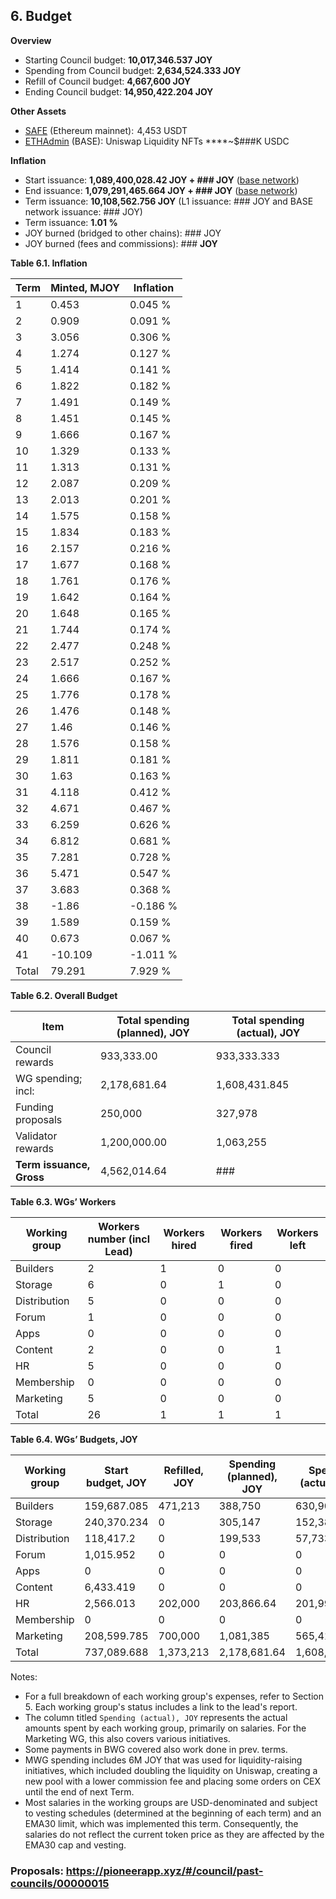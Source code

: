 ## 6. Budget

**Overview**

- Starting Council budget: **10,017,346.537 JOY**
- Spending from Council budget: **2,634,524.333 JOY**
- Refill of Council budget: **4,667,600 JOY**
- Ending Council budget: **14,950,422.204 JOY**

**Other Assets**

- [SAFE](https://pioneerapp.xyz/#/proposals/preview/497) (Ethereum mainnet):  4,453 USDT
- [ETHAdmin](https://pioneerapp.xyz/#/proposals/preview/961) (BASE): Uniswap Liquidity NFTs ****~$###K USDC

**Inflation**

- Start issuance: **1,089,400,028.42 JOY + ### JOY** ([base network](https://basescan.org/token/0x8761155c814c807cd3ccd15b256d69d3c10f198c))
- End issuance: **1,079,291,465.664 JOY + ### JOY** ([base network](https://basescan.org/token/0x8761155c814c807cd3ccd15b256d69d3c10f198c))
- Term issuance: **10,108,562.756 JOY** (L1 issuance: ### JOY and BASE network issuance: ### JOY)
- Term issuance: **1.01 %**
- JOY burned (bridged to other chains): ### JOY
- JOY burned (fees and commissions): ### **JOY**

**Table 6.1. Inflation**

| Term | Minted, MJOY | Inflation |
| --- | --- | --- |
| 1 | 0.453 | 0.045 % |
| 2 | 0.909 | 0.091 % |
| 3 | 3.056 | 0.306 % |
| 4 | 1.274 | 0.127 % |
| 5 | 1.414 | 0.141 % |
| 6 | 1.822 | 0.182 % |
| 7 | 1.491 | 0.149 % |
| 8 | 1.451 | 0.145 % |
| 9 | 1.666 | 0.167 % |
| 10 | 1.329 | 0.133 % |
| 11 | 1.313 | 0.131 % |
| 12 | 2.087 | 0.209 % |
| 13 | 2.013 | 0.201 % |
| 14 | 1.575 | 0.158 % |
| 15 | 1.834 | 0.183 % |
| 16 | 2.157 | 0.216 % |
| 17 | 1.677 | 0.168 % |
| 18 | 1.761 | 0.176 % |
| 19 | 1.642 | 0.164 % |
| 20 | 1.648 | 0.165 % |
| 21 | 1.744 | 0.174 % |
| 22 | 2.477 | 0.248 % |
| 23 | 2.517 | 0.252 % |
| 24 | 1.666 | 0.167 % |
| 25 | 1.776 | 0.178 % |
| 26 | 1.476 | 0.148 % |
| 27 | 1.46 | 0.146 % |
| 28 | 1.576 | 0.158 % |
| 29 | 1.811 | 0.181 % |
| 30 | 1.63 | 0.163 % |
| 31 | 4.118 | 0.412 % |
| 32 | 4.671 | 0.467 % |
| 33 | 6.259 | 0.626 % |
| 34 | 6.812 | 0.681 % |
| 35 | 7.281 | 0.728 % |
| 36 | 5.471 | 0.547 % |
| 37 | 3.683 | 0.368 % |
| 38 | -1.86 | -0.186 % |
| 39 | 1.589 | 0.159 % |
| 40 | 0.673 | 0.067 % |
| 41 | -10.109 | -1.011 % |
| Total | 79.291 | 7.929 % |

**Table 6.2. Overall Budget**

| Item | Total spending (planned), JOY | Total spending (actual), JOY |
| --- | --- | --- |
| Council rewards | 933,333.00 | 933,333.333 |
| WG spending; incl: | 2,178,681.64 | 1,608,431.845 |
| Funding proposals | 250,000 | 327,978 |
| Validator rewards | 1,200,000.00 | 1,063,255 |
| **Term issuance, Gross** | 4,562,014.64 | ### |

**Table 6.3. WGs’ Workers**

| Working group | Workers number (incl Lead) | Workers hired | Workers fired | Workers left |
| --- | --- | --- | --- | --- |
| Builders | 2 | 1 | 0 | 0 |
| Storage | 6 | 0 | 1 | 0 |
| Distribution | 5 | 0 | 0 | 0 |
| Forum | 1 | 0 | 0 | 0 |
| Apps | 0 | 0 | 0 | 0 |
| Content | 2 | 0 | 0 | 1 |
| HR | 5 | 0 | 0 | 0 |
| Membership | 0 | 0 | 0 | 0 |
| Marketing | 5 | 0 | 0 | 0 |
| Total | 26 | 1 | 1 | 1 |

**Table 6.4. WGs’ Budgets, JOY**

| Working group | Start budget, JOY | Refilled, JOY | Spending (planned), JOY | Spending (actual), JOY | End budget, JOY |
| --- | --- | --- | --- | --- | --- |
| Builders | 159,687.085 | 471,213 | 388,750 | 630,900.085 | 0 |
| Storage | 240,370.234 | 0 | 305,147 | 152,380.953 | 87,989.281 |
| Distribution | 118,417.2 | 0 | 199,533 | 57,733.377 | 60,683.823 |
| Forum | 1,015.952 | 0 | 0 | 0 | 1,015.952 |
| Apps | 0 | 0 | 0 | 0 | 0 |
| Content | 6,433.419 | 0 | 0 | 0 | 6,433.419 |
| HR | 2,566.013 | 202,000 | 203,866.64 | 201,999.97 | 2,566.042 |
| Membership | 0 | 0 | 0 | 0 | 0 |
| Marketing | 208,599.785 | 700,000 | 1,081,385 | 565,417.459 | 343,182.326 |
| Total | 737,089.688 | 1,373,213 | 2,178,681.64 | 1,608,431.845 | 501,870.843 |

Notes:

- For a full breakdown of each working group's expenses, refer to Section 5. Each working group's status includes a link to the lead's report.
- The column titled `Spending (actual), JOY` represents the actual amounts spent by each working group, primarily on salaries. For the Marketing WG, this also covers various initiatives.
- Some payments in BWG covered also work done in prev. terms.
- MWG spending includes 6M JOY that was used for liquidity-raising initiatives, which included doubling the liquidity on Uniswap, creating a new pool with a lower commission fee and placing some orders on CEX until the end of next Term.
- Most salaries in the working groups are USD-denominated and subject to vesting schedules (determined at the beginning of each term) and an EMA30 limit, which was implemented this term. Consequently, the salaries do not reflect the current token price as they are affected by the EMA30 cap and vesting.

### **Proposals:** https://pioneerapp.xyz/#/council/past-councils/00000015
